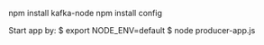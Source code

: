 npm install kafka-node
npm install config

Start app by:
$ export NODE_ENV=default
$ node producer-app.js